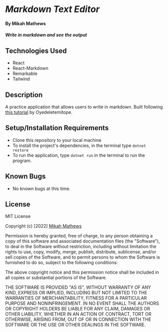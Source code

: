 # _Markdown Text Editor_

#### By Mikah Mathews

#### _Write in markdown and see the output_

## Technologies Used
* React
* React-Markdown
* Remarkable
* Tailwind

## Description

A practice application that allows users to write in markdown. Built following [this tutorial](https://dev.to/oyedeletemitope/build-a-markdown-editor-in-reactjs-4g0i) by Oyedeletemitope. 

## Setup/Installation Requirements

* Clone this repository to your local machine
* To install the project's dependencies, in the terminal type ```dotnet restore```
* To run the application, type ```dotnet run``` in the terminal to run the program.


## Known Bugs

* No known bugs at this time.

## License

MIT License

Copyright (c) [2022] [Mikah Mathews](https://github.com/mikah-mathews)

Permission is hereby granted, free of charge, to any person obtaining a copy
of this software and associated documentation files (the "Software"), to deal
in the Software without restriction, including without limitation the rights
to use, copy, modify, merge, publish, distribute, sublicense, and/or sell
copies of the Software, and to permit persons to whom the Software is
furnished to do so, subject to the following conditions:

The above copyright notice and this permission notice shall be included in all
copies or substantial portions of the Software.

THE SOFTWARE IS PROVIDED "AS IS", WITHOUT WARRANTY OF ANY KIND, EXPRESS OR
IMPLIED, INCLUDING BUT NOT LIMITED TO THE WARRANTIES OF MERCHANTABILITY,
FITNESS FOR A PARTICULAR PURPOSE AND NONINFRINGEMENT. IN NO EVENT SHALL THE
AUTHORS OR COPYRIGHT HOLDERS BE LIABLE FOR ANY CLAIM, DAMAGES OR OTHER
LIABILITY, WHETHER IN AN ACTION OF CONTRACT, TORT OR OTHERWISE, ARISING FROM,
OUT OF OR IN CONNECTION WITH THE SOFTWARE OR THE USE OR OTHER DEALINGS IN THE
SOFTWARE.

